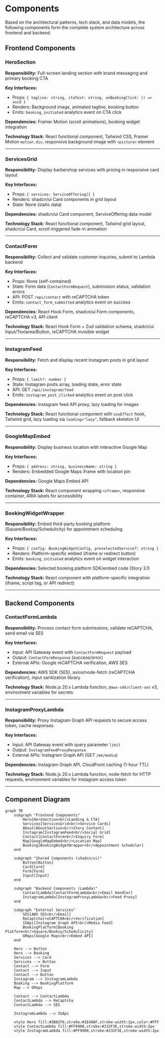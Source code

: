 # Components

Based on the architectural patterns, tech stack, and data models, the following components form the complete system architecture across frontend and backend.

## Frontend Components

### HeroSection

**Responsibility:** Full-screen landing section with brand messaging and primary booking CTA

**Key Interfaces:**
- Props: `{ tagline: string, ctaText: string, onBookingClick: () => void }`
- Renders: Background image, animated tagline, booking button
- Emits: `booking_initiated` analytics event on CTA click

**Dependencies:** Framer Motion (scroll animations), booking widget integration

**Technology Stack:** React functional component, Tailwind CSS, Framer Motion `motion.div`, responsive background image with `<picture>` element

---

### ServicesGrid

**Responsibility:** Display barbershop services with pricing in responsive card layout

**Key Interfaces:**
- Props: `{ services: ServiceOffering[] }`
- Renders: shadcn/ui Card components in grid layout
- State: None (static data)

**Dependencies:** shadcn/ui Card component, ServiceOffering data model

**Technology Stack:** React functional component, Tailwind grid layout, shadcn/ui Card, scroll-triggered fade-in animation

---

### ContactForm

**Responsibility:** Collect and validate customer inquiries, submit to Lambda backend

**Key Interfaces:**
- Props: None (self-contained)
- State: Form data (`ContactFormRequest`), submission status, validation errors
- API: POST `/api/contact` with reCAPTCHA token
- Emits: `contact_form_submitted` analytics event on success

**Dependencies:** React Hook Form, shadcn/ui Form components, reCAPTCHA v3, API client

**Technology Stack:** React Hook Form + Zod validation schema, shadcn/ui Input/Textarea/Button, reCAPTCHA invisible widget

---

### InstagramFeed

**Responsibility:** Fetch and display recent Instagram posts in grid layout

**Key Interfaces:**
- Props: `{ limit?: number }`
- State: Instagram posts array, loading state, error state
- API: GET `/api/instagram/feed`
- Emits: `instagram_post_clicked` analytics event on post click

**Dependencies:** Instagram feed API proxy, lazy loading for images

**Technology Stack:** React functional component with `useEffect` hook, Tailwind grid, lazy loading via `loading="lazy"`, fallback skeleton UI

---

### GoogleMapEmbed

**Responsibility:** Display business location with interactive Google Map

**Key Interfaces:**
- Props: `{ address: string, businessName: string }`
- Renders: Embedded Google Maps iframe with location pin

**Dependencies:** Google Maps Embed API

**Technology Stack:** React component wrapping `<iframe>`, responsive container, ARIA labels for accessibility

---

### BookingWidgetWrapper

**Responsibility:** Embed third-party booking platform (Square/Booksy/Schedulicity) for appointment scheduling

**Key Interfaces:**
- Props: `{ config: BookingWidgetConfig, preselectedService?: string }`
- Renders: Platform-specific embed (iframe or redirect button)
- Emits: `booking_initiated` analytics event on widget interaction

**Dependencies:** Selected booking platform SDK/embed code (Story 3.1)

**Technology Stack:** React component with platform-specific integration (iframe, script tag, or API redirect)

---

## Backend Components

### ContactFormLambda

**Responsibility:** Process contact form submissions, validate reCAPTCHA, send email via SES

**Key Interfaces:**
- Input: API Gateway event with `ContactFormRequest` payload
- Output: `ContactFormResponse` (success/error)
- External APIs: Google reCAPTCHA verification, AWS SES

**Dependencies:** AWS SDK (SES), axios/node-fetch (reCAPTCHA verification), input sanitization library

**Technology Stack:** Node.js 20.x Lambda function, `@aws-sdk/client-ses` v3, environment variables for secrets

---

### InstagramProxyLambda

**Responsibility:** Proxy Instagram Graph API requests to secure access token, cache responses

**Key Interfaces:**
- Input: API Gateway event with query parameter `limit`
- Output: `InstagramFeedProxyResponse`
- External APIs: Instagram Graph API (GET `/me/media`)

**Dependencies:** Instagram Graph API, CloudFront caching (1-hour TTL)

**Technology Stack:** Node.js 20.x Lambda function, node-fetch for HTTP requests, environment variables for Instagram access token

---

## Component Diagram

```mermaid
graph TB
    subgraph "Frontend Components"
        Hero[HeroSection<br/>Landing & CTA]
        Services[ServicesGrid<br/>Service Cards]
        About[AboutSection<br/>Story Content]
        Instagram[InstagramFeed<br/>Social Grid]
        Contact[ContactForm<br/>Inquiry Form]
        Map[GoogleMapEmbed<br/>Location Map]
        Booking[BookingWidgetWrapper<br/>Appointment Scheduler]
    end

    subgraph "Shared Components (shadcn/ui)"
        Button[Button]
        Card[Card]
        Form[Form]
        Input[Input]
    end

    subgraph "Backend Components (Lambda)"
        ContactLambda[ContactFormLambda<br/>Email Handler]
        InstagramLambda[InstagramProxyLambda<br/>Feed Proxy]
    end

    subgraph "External Services"
        SES[AWS SES<br/>Email]
        ReCaptcha[reCAPTCHA<br/>Verification]
        IGApi[Instagram Graph API<br/>Media Feed]
        BookingPlatform[Booking Platform<br/>Square/Booksy/Schedulicity]
        GMaps[Google Maps<br/>Embed API]
    end

    Hero --> Button
    Hero --> Booking
    Services --> Card
    Services --> Button
    Contact --> Form
    Contact --> Input
    Contact --> Button
    Instagram --> InstagramLambda
    Booking --> BookingPlatform
    Map --> GMaps

    Contact --> ContactLambda
    ContactLambda --> ReCaptcha
    ContactLambda --> SES

    InstagramLambda --> IGApi

    style Hero fill:#3B82F6,stroke:#1E40AF,stroke-width:2px,color:#FFF
    style ContactLambda fill:#FF9900,stroke:#232F3E,stroke-width:2px
    style InstagramLambda fill:#FF9900,stroke:#232F3E,stroke-width:2px
```
